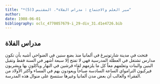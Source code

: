 ```yaml
---
title: "*سير العلم والاجتماع : مدراس الفلاة*. المقتبس 3(5)"
author: 
date: 1908-06-01
bibliography: oclc_4770057679-i_29-div_31.d1e4726.bib
---
```




##  مدراس الفلاة 


 فتحت في مدينة  شارتونبرغ  في ألمانيا منذ بضع سنين في الضواحي أشبه بأن تكون مدارس تشتغل في العطلة المدرسية فهي لا تفتح إلا  سبعة  أشهر في السنة فقط وتقبل البنين والبنات وتعلمهم معاً كل ما يلزمهم لقاء قرشين في النهار ويأكلون بها ويشربون فيركبون الترامواي الساعة السادسة صباحاً ويعودون بهم في المساء وأكثر الأولاد من الفقراء والغالب أن بعض مدن ألمانيا وغيرها ستنسج على منوال هذه المدرسة. 
